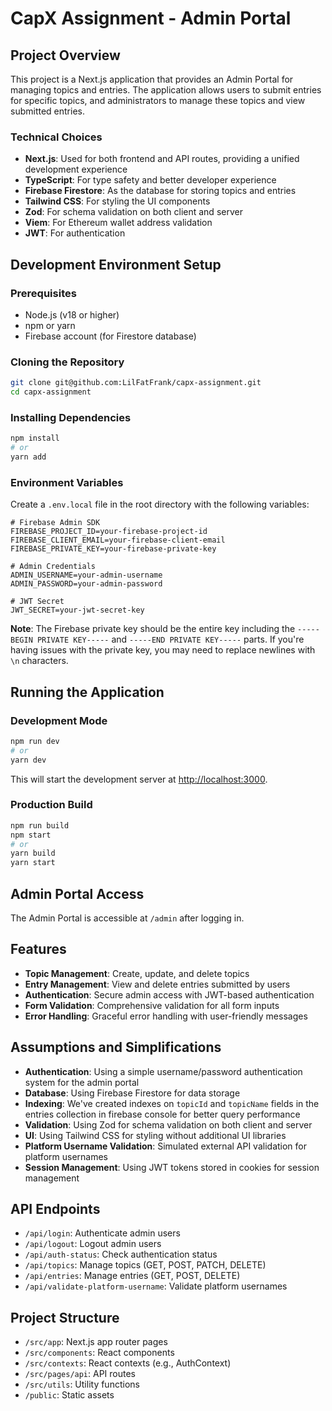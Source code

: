 # CapX Assignment - Admin Portal

## Project Overview

This project is a Next.js application that provides an Admin Portal for managing topics and entries. The application allows users to submit entries for specific topics, and administrators to manage these topics and view submitted entries.

### Technical Choices

- **Next.js**: Used for both frontend and API routes, providing a unified development experience
- **TypeScript**: For type safety and better developer experience
- **Firebase Firestore**: As the database for storing topics and entries
- **Tailwind CSS**: For styling the UI components
- **Zod**: For schema validation on both client and server
- **Viem**: For Ethereum wallet address validation
- **JWT**: For authentication

## Development Environment Setup

### Prerequisites

- Node.js (v18 or higher)
- npm or yarn
- Firebase account (for Firestore database)

### Cloning the Repository

```bash
git clone git@github.com:LilFatFrank/capx-assignment.git
cd capx-assignment
```

### Installing Dependencies

```bash
npm install
# or
yarn add
```

### Environment Variables

Create a `.env.local` file in the root directory with the following variables:

```
# Firebase Admin SDK
FIREBASE_PROJECT_ID=your-firebase-project-id
FIREBASE_CLIENT_EMAIL=your-firebase-client-email
FIREBASE_PRIVATE_KEY=your-firebase-private-key

# Admin Credentials
ADMIN_USERNAME=your-admin-username
ADMIN_PASSWORD=your-admin-password

# JWT Secret
JWT_SECRET=your-jwt-secret-key
```

**Note**: The Firebase private key should be the entire key including the `-----BEGIN PRIVATE KEY-----` and `-----END PRIVATE KEY-----` parts. If you're having issues with the private key, you may need to replace newlines with `\n` characters.

## Running the Application

### Development Mode

```bash
npm run dev
# or
yarn dev
```

This will start the development server at [http://localhost:3000](http://localhost:3000).

### Production Build

```bash
npm run build
npm start
# or
yarn build
yarn start
```

## Admin Portal Access

The Admin Portal is accessible at `/admin` after logging in.

## Features

- **Topic Management**: Create, update, and delete topics
- **Entry Management**: View and delete entries submitted by users
- **Authentication**: Secure admin access with JWT-based authentication
- **Form Validation**: Comprehensive validation for all form inputs
- **Error Handling**: Graceful error handling with user-friendly messages

## Assumptions and Simplifications

- **Authentication**: Using a simple username/password authentication system for the admin portal
- **Database**: Using Firebase Firestore for data storage
- **Indexing**: We've created indexes on `topicId` and `topicName` fields in the entries collection in firebase console for better query performance
- **Validation**: Using Zod for schema validation on both client and server
- **UI**: Using Tailwind CSS for styling without additional UI libraries
- **Platform Username Validation**: Simulated external API validation for platform usernames
- **Session Management**: Using JWT tokens stored in cookies for session management

## API Endpoints

- `/api/login`: Authenticate admin users
- `/api/logout`: Logout admin users
- `/api/auth-status`: Check authentication status
- `/api/topics`: Manage topics (GET, POST, PATCH, DELETE)
- `/api/entries`: Manage entries (GET, POST, DELETE)
- `/api/validate-platform-username`: Validate platform usernames

## Project Structure

- `/src/app`: Next.js app router pages
- `/src/components`: React components
- `/src/contexts`: React contexts (e.g., AuthContext)
- `/src/pages/api`: API routes
- `/src/utils`: Utility functions
- `/public`: Static assets
